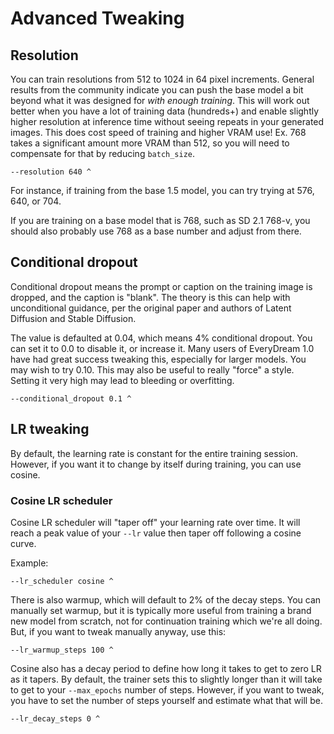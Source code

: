 # Advanced Tweaking

## Resolution

You can train resolutions from 512 to 1024 in 64 pixel increments.  General results from the community indicate you can push the base model a bit beyond what it was designed for *with enough training*.  This will work out better when you have a lot of training data (hundreds+) and enable slightly higher resolution at inference time without seeing repeats in your generated images.  This does cost speed of training and higher VRAM use!  Ex. 768 takes a significant amount more VRAM than 512, so you will need to compensate for that by reducing ```batch_size```.

    --resolution 640 ^

For instance, if training from the base 1.5 model, you can try trying at 576, 640, or 704. 

If you are training on a base model that is 768, such as SD 2.1 768-v, you should also probably use 768 as a base number and adjust from there.

## Conditional dropout

Conditional dropout means the prompt or caption on the training image is dropped, and the caption is "blank".  The theory is this can help with unconditional guidance, per the original paper and authors of Latent Diffusion and Stable Diffusion.

The value is defaulted at 0.04, which means 4% conditional dropout.  You can set it to 0.0 to disable it, or increase it.  Many users of EveryDream 1.0 have had great success tweaking this, especially for larger models.  You may wish to try 0.10.  This may also be useful to really "force" a style.  Setting it very high may lead to bleeding or overfitting.

    --conditional_dropout 0.1 ^

## LR tweaking

By default, the learning rate is constant for the entire training session.  However, if you want it to change by itself during training, you can use cosine.

### Cosine LR scheduler
Cosine LR scheduler will "taper off" your learning rate over time. It will reach a peak value of your ```--lr``` value then taper off following a cosine curve.

Example:

    --lr_scheduler cosine ^

There is also warmup, which will default to 2% of the decay steps.  You can manually set warmup, but it is typically more useful from training a brand new model from scratch, not for continuation training which we're all doing.  But, if you want to tweak manually anyway, use this:

    --lr_warmup_steps 100 ^

Cosine also has a decay period to define how long it takes to get to zero LR as it tapers.  By default, the trainer sets this to slightly longer than it will take to get to your ```--max_epochs``` number of steps.   However, if you want to tweak, you have to set the number of steps yourself and estimate what that will be. 

    --lr_decay_steps 0 ^
